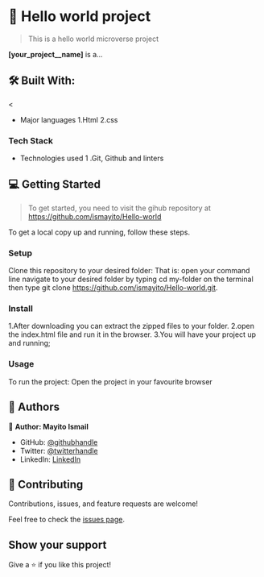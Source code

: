 
# 📖 Hello world project

> This is a hello world microverse project

**[your_project__name]** is a...

## 🛠 Built With:
 <
- Major languages
 1.Html
 2.css

### Tech Stack 
- Technologies used
 1 .Git, Github and linters

<!-- GETTING STARTED -->

## 💻 Getting Started 

> To get started, you need to visit the gihub repository at https://github.com/ismayito/Hello-world

To get a local copy up and running, follow these steps.


### Setup

Clone this repository to your desired folder:
That is: 
open your command line 
navigate to your desired folder by typing cd my-folder on the terminal
then type  git clone https://github.com/ismayito/Hello-world.git.

### Install
1.After downloading you can extract the zipped files to your folder.
2.open the index.html file and run it in the browser.
3.You will have your project up and running;


### Usage

To run the project:
Open the project in your favourite browser


## 👥 Authors <a name="authors"></a>

👤 **Author: Mayito Ismail**

- GitHub: [@githubhandle](https://github.com/ismayito)
- Twitter: [@twitterhandle](https://twitter.com/@IsmailMayito)
- LinkedIn: [LinkedIn](https://www.linkedin.com/in/mayito-ismail-2b0067178/)

## 🤝 Contributing

Contributions, issues, and feature requests are welcome!

Feel free to check the [issues page](../../issues/).

## Show your support

Give a ⭐️ if you like this project!





 

